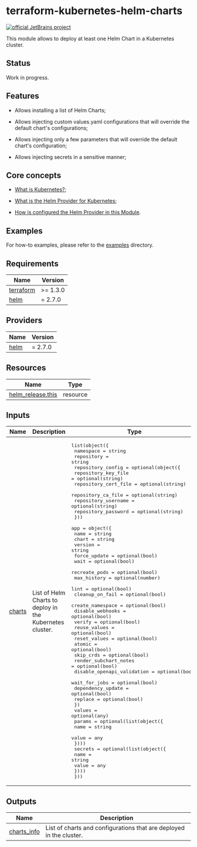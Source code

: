 <!-- BEGIN_TF_DOCS -->
# terraform-kubernetes-helm-charts

[![official JetBrains project](https://jb.gg/badges/official.svg)](https://confluence.jetbrains.com/display/ALL/JetBrains+on+GitHub)

This module allows to deploy at least one Helm Chart in a Kubernetes cluster.

## Status

Work in progress.

## Features

* Allows installing a list of Helm Charts;

* Allows injecting custom values.yaml configurations that will override the default chart's configurations;

* Allows injecting only a few parameters that will override the default chart's configuration;

* Allows injecting secrets in a sensitive manner;

## Core concepts

* [What is Kubernetes?](https://kubernetes.io/docs/home/);

* [What is the Helm Provider for Kubernetes](https://registry.terraform.io/providers/hashicorp/helm/latest/docs);

* [How is configured the Helm Provider in this Module](https://registry.terraform.io/providers/hashicorp/helm/latest/docs#exec-plugins).

## Examples

For how-to examples, please refer to the [examples](./examples) directory.

## Requirements

| Name | Version |
|------|---------|
| <a name="requirement_terraform"></a> [terraform](#requirement\_terraform) | >= 1.3.0 |
| <a name="requirement_helm"></a> [helm](#requirement\_helm) | = 2.7.0 |
## Providers

| Name | Version |
|------|---------|
| <a name="provider_helm"></a> [helm](#provider\_helm) | = 2.7.0 |
## Resources

| Name | Type |
|------|------|
| [helm_release.this](https://registry.terraform.io/providers/hashicorp/helm/2.7.0/docs/resources/release) | resource |
## Inputs

| Name | Description | Type | Default | Required |
|------|-------------|------|---------|:--------:|
| <a name="input_charts"></a> [charts](#input\_charts) | List of Helm Charts to deploy in the Kubernetes cluster. | <pre>list(object({<br>    namespace  = string<br>    repository = string<br>    repository_config = optional(object({<br>      repository_key_file  = optional(string)<br>      repository_cert_file = optional(string)<br>      repository_ca_file   = optional(string)<br>      repository_username  = optional(string)<br>      repository_password  = optional(string)<br>    }))<br>    app = object({<br>      name                       = string<br>      chart                      = string<br>      version                    = string<br>      force_update               = optional(bool)<br>      wait                       = optional(bool)<br>      recreate_pods              = optional(bool)<br>      max_history                = optional(number)<br>      lint                       = optional(bool)<br>      cleanup_on_fail            = optional(bool)<br>      create_namespace           = optional(bool)<br>      disable_webhooks           = optional(bool)<br>      verify                     = optional(bool)<br>      reuse_values               = optional(bool)<br>      reset_values               = optional(bool)<br>      atomic                     = optional(bool)<br>      skip_crds                  = optional(bool)<br>      render_subchart_notes      = optional(bool)<br>      disable_openapi_validation = optional(bool)<br>      wait_for_jobs              = optional(bool)<br>      dependency_update          = optional(bool)<br>      replace                    = optional(bool)<br>    })<br>    values = optional(any)<br>    params = optional(list(object({<br>      name  = string<br>      value = any<br>    })))<br>    secrets = optional(list(object({<br>      name  = string<br>      value = any<br>    })))<br>  }))</pre> | `[]` | no |
## Outputs

| Name | Description |
|------|-------------|
| <a name="output_charts_info"></a> [charts\_info](#output\_charts\_info) | List of charts and configurations that are deployed in the cluster. |
<!-- END_TF_DOCS -->
